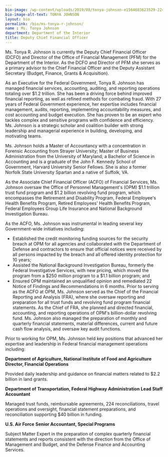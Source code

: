 ```yaml
---
bio-image: /wp-content/uploads/2019/08/tonya-johnson-e1564683623529-224x300.jpg
bio-image-alt-text: TONYA JOHNSON
layout: bio
permalink: /bio/ms-tonya-r-johnson/
name : Ms. Tonya Johnson
department: Department of the Interior
title: Deputy Chief Financial Officer
---
```

Ms. Tonya R. Johnson is currently the Deputy Chief Financial Officer (DCFO) and Director of the Office of Financial Management (PFM) for the Department of the Interior. As the DCFO and Director of PFM she serves as a primary advisor to the Chief Financial Officer and the Deputy Assistant Secretary (Budget, Finance, Grants & Acquisition).

As an Executive for the Federal Government, Tonya R. Johnson has managed financial services, accounting, auditing, and reporting operations totaling over $1.2 trillion. She has been a driving force behind improved financial reporting, as well as refined methods for combating fraud. With 27 years of Federal Government experience, her expertise includes financial management, audits, reporting, implementing accountability measures, and cost accounting and budget execution. She has proven to be an expert who tackles complex and sensitive programs with confidence and efficiency. Ms. Johnson is a strategic scholar and coalition builder with strong leadership and managerial experience in building, developing, and motivating teams.

Ms. Johnson holds a Master of Accountancy with a concentration in Forensic Accounting from Strayer University; Master of Business Administration from the University of Maryland; a Bachelor of Science in Accounting and is a graduate of the John F. Kennedy School of Government, Harvard University Senior Fellows. She is also a former Norfolk State University Spartan and a native of Suffolk, VA.

As the Associate Chief Financial Officer (ACFO) of Financial Services, Ms. Johnson oversaw the Office of Personnel Management's (OPM) $1.1 trillion trust fund program and $1.2 billion revolving fund program, which encompasses the Retirement and Disability Program, Federal Employee's Health Benefits Program, Retired Employees' Health Benefits Program, Federal Employees Group Life Insurance and National Background Investigation Bureau.

As the ACFO, Ms. Johnson was instrumental in leading several key Government-wide initiatives including:

* Established the credit monitoring funding sources for the security breach at OPM for all agencies and collaborated with the Department of Defense and contractors to ensure that official notices were received by all persons impacted by the breach and all offered identity protection for 10 years;
* Assisted the National Background Investigation Bureau, formerly the Federal Investigative Services, with new pricing, which moved the program from a $250 million program to a $1.1 billion program; and
* Ensured OPM maintained an unqualified opinion and remediated 22 Notice of Findings and Recommendations in 6 months.
Prior to serving as the ACFO at OPM, Ms. Johnson served as the Chief of the Financial Reporting and Analysis (FRA), where she oversaw reporting and preparation for all trust funds and revolving fund program financial statements. As the Chief of FRA, she planned and directed financial, accounting, and reporting operations of OPM's billion-dollar revolving fund.  Ms.  Johnson also managed the preparation of monthly and quarterly financial statements, material differences, current and future cash flow analysis, and oversaw key audit functions.

Prior to working for OPM, Ms. Johnson held key positions that advanced her expertise and leadership in Federal financial management operations including:

**Department of Agriculture, National Institute of Food and Agriculture**
**Director, Financial Operations**

Provided daily leadership and guidance on financial matters related to $2.2 billion in land grants.

**Department of Transportation, Federal Highway Administration**
**Lead Staff Accountant**

Managed trust funds, reimbursable agreements, 224 reconciliations, travel operations and oversight, financial statement preparations, and reconciliation supporting $40 billion in funding.

**U.S. Air Force**
**Senior Accountant, Special Programs**

Subject Matter Expert in the preparation of complex quarterly financial statements and reports consistent with the direction from the Office of Management and Budget, and the Defense Finance and Accounting Services.
